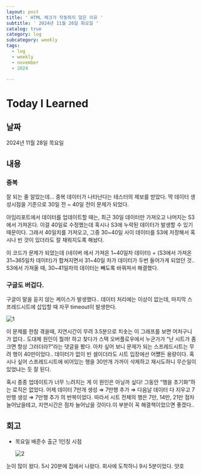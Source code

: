 ```yaml
---
layout: post
title: ' HTML 체크가 작동하지 않은 이유 '
subtitle: ' 2024년 11월 26일 화요일 '
catalog: true
category: log
subcategory: weekly
tags:
  - log
  - weekly
  - november
  - 2024

---
```


# Today I Learned

## 날짜

2024년 11월 28일 목요일

## 내용

### 중복

잘 되는 줄 알았는데… 중복 데이터가 나타난다는 테스터의 제보를 받았다. 딱 데이터 생성시점을 기준으로 30일 전 ~ 40일 전이 문제가 되었다. 

 아임리포트에서 데이터를 업데이트할 때는, 최근 30일 데이터만 가져오고 나머지는 S3에서 가져온다. 이걸 40일로 수정했는데 혹시나 S3에 누락된 데이터가 발생할 수 있기 때문이다. 그래서 40일치를 가져오고, 그중 30~40일 사이 데이터를 S3에 저장해서 혹시나 빈 것이 있더라도 잘 채워지도록 해놨다.

 이 코드가 문제가 되었는데 (네이버 에서 가져온 1~40일차 데이터) + (S3에서 가져온 31~365일차 데이터)가 합쳐지면서 31~40일 차가 데이터가 두번 들어가게 되었던 것.. S3에서 가져올 때, 30~41일차의 데이터는 빼도록 바꿔져서 해결했다.

### 구글도 버겁다.

구글이 말을 듣지 않는 케이스가 발생했다.. 데이터 처리에는 이상이 없는데, 마지막 스프레드시트에 삽입할 때 자꾸 timeout이 발생한다.

![1](https://cdn.jsdelivr.net/gh/junsoopooh/junsoopooh.github.io/img/log/2024/log241128/1.webp)

 이 문제를 한참 겪을때, 지연시간이 무려 3.5분으로 치솟는 이 그래프를 보면 어처구니가 없다.. 도대체 원인이 뭘까! 하고 찾다가 스택 오버플로우에서 누군가가 “난 시트가 좀 크면 항상 그러더라?”라는 댓글을 봤다. 아차 싶어 보니 문제가 되는 스프레드시트는 무려 행이 40만이었다.. 데이터가 없이 빈 셀이더라도 시트 입장에선 어쩄든 용량이다. 혹시나 싶어 스프레드시트에 비어있는 행을 30만개 가까이 삭제하고 재시도하니 무슨일이 있었냐는 듯 잘 된다.

 혹시 종종 업데이트가 너무 느려지는 게 이 원인은 아닐까 싶다! 그동안 “행을 초기화”하는 로직은 없었다. 어제 데이터 7만개 생성 ⇒ 7만행 추가 ⇒ 다음날 데이터 다 지우고 7만행 생성 ⇒ 7만행 추가 의 반복이었다. 따라서 시트 전체의 행은 7만, 14만, 21만 점차 늘어났을테고, 지연시간은 점차 늘어났을 것이다.이 부분이 꼭 해결책이었으면 좋겠다..

## 회고

- 목요일 배준수 출근 1인칭 시점
    
    ![2](https://cdn.jsdelivr.net/gh/junsoopooh/junsoopooh.github.io/img/log/2024/log241128/2.webp)
    

눈이 많이 왔다. 5시 20분에 집에서 나왔다. 회사에 도착하니 9시 5분이었다. 얏호